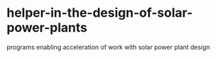 # helper-in-the-design-of-solar-power-plants
programs enabling acceleration of work with solar power plant design
